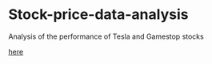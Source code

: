 # Stock-price-data-analysis
Analysis of the performance of Tesla and Gamestop stocks

[here](https://nbviewer.org/github/KelvinJC/Stock-price-data-analysis/blob/main/Stock%20prices%20analysis.ipynb)

